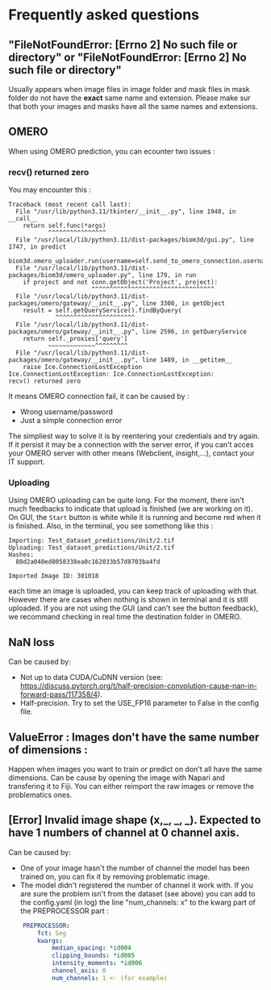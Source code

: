# Frequently asked questions

## "FileNotFoundError: [Errno 2] No such file or directory" or "FileNotFoundError: [Errno 2] No such file or directory"

Usually appears when image files in image folder and mask files in mask folder do not have the **exact** same name and extension. Please make sur that both your images and masks have all the same names and extensions.

## OMERO
When using OMERO prediction, you can ecounter two issues :
### recv() returned zero
You may encounter this :
```
Traceback (most recent call last):
  File "/usr/lib/python3.11/tkinter/__init__.py", line 1948, in __call__
    return self.func(*args)
           ^^^^^^^^^^^^^^^^
  File "/usr/local/lib/python3.11/dist-packages/biom3d/gui.py", line 1747, in predict
    biom3d.omero_uploader.run(username=self.send_to_omero_connection.username.get(),
  File "/usr/local/lib/python3.11/dist-packages/biom3d/omero_uploader.py", line 179, in run
    if project and not conn.getObject('Project', project):
                       ^^^^^^^^^^^^^^^^^^^^^^^^^^^^^^^^^^
  File "/usr/local/lib/python3.11/dist-packages/omero/gateway/__init__.py", line 3300, in getObject
    result = self.getQueryService().findByQuery(
             ^^^^^^^^^^^^^^^^^^^^^^
  File "/usr/local/lib/python3.11/dist-packages/omero/gateway/__init__.py", line 2596, in getQueryService
    return self._proxies['query']
           ~~~~~~~~~~~~~^^^^^^^^^
  File "/usr/local/lib/python3.11/dist-packages/omero/gateway/__init__.py", line 1489, in __getitem__
    raise Ice.ConnectionLostException
Ice.ConnectionLostException: Ice.ConnectionLostException:
recv() returned zero
```
It means OMERO connection fail, it can be caused by :
* Wrong username/password
* Just a simple connection error

The simpliest way to solve it is by reentering your credentials and try again. If it persist it may be a connection with the server error, if you can't acces your OMERO server with other means (Webclient, insight,...), contact your IT support.

### Uploading
Using OMERO uploading can be quite long. For the moment, there isn't much feedbacks to indicate that upload is finished (we are working on it). On GUI, the `Start` button is white while it is running and become red when it is finished. Also, in the terminal, you see somethong like this :
```
Importing: Test_dataset_predictions/Unit/2.tif
Uploading: Test_dataset_predictions/Unit/2.tif
Hashes:
  80d2a040ed8058338ea0c162033b57d8703ba4fd

Imported Image ID: 301018
```
each time an image is uploaded, you can keep track of uploading with that. However there are cases when nothing is shown in terminal and it is still uploaded. If you are not using the GUI (and can't see the button feedback), we recommand checking in real time the destination folder in OMERO.

## NaN loss

Can be caused by:
* Not up to data CUDA/CuDNN version (see: https://discuss.pytorch.org/t/half-precision-convolution-cause-nan-in-forward-pass/117358/4).
* Half-precision. Try to set the USE_FP16 parameter to False in the config file.

## ValueError : Images don't have the same number of dimensions :

Happen when images you want to train or predict on don't all have the same dimensions. Can be cause by opening the image with Napari and transfering it to Fiji. You can either reimport the raw images or remove the problematics ones.

## [Error] Invalid image shape (x,_, _, _). Expected to have 1 numbers of channel at 0 channel axis.
Can be caused by:
* One of your image hasn't the number of channel the model has been trained on, you can fix it by removing problematic image.
* The model didn't registered the number of channel it work with. If you are sure the problem isn't from the dataset (see above) you can add to the config.yaml (in log) the line "num_channels: x" to the kwarg part of the PREPROCESSOR part :
```yaml
    PREPROCESSOR:
        fct: Seg
        kwargs:
            median_spacing: *id004
            clipping_bounds: *id005
            intensity_moments: *id006
            channel_axis: 0
            num_channels: 1 <- (for example)
```